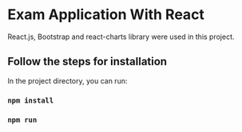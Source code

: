 # Exam Application With React

React.js, Bootstrap and react-charts library were used in this project.

## Follow the steps for installation

In the project directory, you can run:

### `npm install`

### `npm run`


